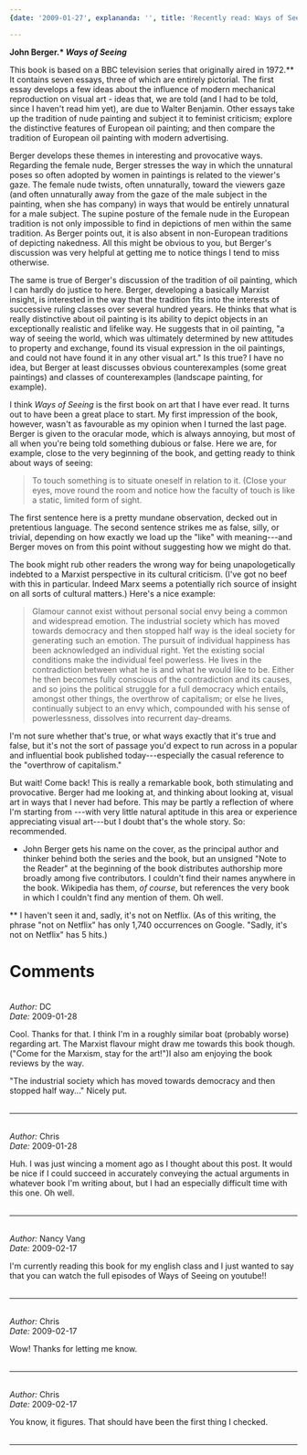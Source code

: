 ```yaml
---
{date: '2009-01-27', explananda: '', title: 'Recently read: Ways of Seeing'}

---
```

<strong>John Berger.* <em>Ways of Seeing</em></strong>

This book is based on a BBC television series that originally aired in 1972.**    It contains seven essays, three of which are entirely pictorial.  The first essay develops a few ideas about the influence of modern mechanical reproduction on visual art - ideas that, we are told (and I had to be told, since I haven't read him yet), are due to Walter Benjamin.  Other essays take up the tradition of nude painting and subject it to feminist criticism; explore the distinctive features of European oil painting; and then compare the tradition of European oil painting with modern advertising.  

Berger develops these themes in interesting and provocative ways.  Regarding the female nude, Berger stresses the way in which the unnatural poses so often adopted by women in paintings is related to the viewer's gaze.  The female nude twists, often unnaturally, toward the viewers gaze (and often unnaturally away from the gaze of the male subject in the painting, when she has company) in ways that would be entirely unnatural for a male subject.  The supine posture of the female nude in the European tradition is not only impossible to find in depictions of men within the same tradition.  As Berger points out, it is also absent in non-European traditions of depicting nakedness.  All this might be obvious to you, but Berger's discussion was very helpful at getting me to notice things I tend to miss otherwise.

The same is true of Berger's discussion of the tradition of oil painting, which I can hardly do justice to here.  Berger, developing a basically Marxist insight, is interested in the way that the tradition fits into the interests of successive ruling classes over several hundred years.  He thinks that what is really distinctive about oil painting is its ability to depict objects in an exceptionally realistic and lifelike way.  He suggests that in oil painting, "a way of seeing the world, which was ultimately determined by new attitudes to property and exchange, found its visual expression in the oil paintings, and could not have found it in any other visual art."  Is this true?  I have no idea, but Berger at least discusses obvious counterexamples (some great paintings) and classes of counterexamples (landscape painting, for example).  

I think <em>Ways of Seeing</em> is the first book on art that I have ever read.  It turns out to have been a great place to start.  My first impression of the book, however, wasn't as favourable as my opinion when I turned the last page.  Berger is given to the oracular mode, which is always annoying, but most of all when you're being told something dubious or false.  Here we are, for example, close to the very beginning of the book, and getting ready to think about ways of seeing: <blockquote>To touch something is to situate oneself in relation to it.  (Close your eyes, move round the room and notice how the faculty of touch is like a static, limited form of sight.</blockquote>The first sentence here is a pretty mundane observation, decked out in pretentious language.  The second sentence strikes me as false, silly, or trivial, depending on how exactly we load up the "like" with meaning---and Berger moves on from this point without suggesting how we might do that.

The book might rub other readers the wrong way for being unapologetically indebted to a Marxist perspective in its cultural criticism.  (I've got no beef with this in particular.  Indeed Marx seems a potentially rich source of insight on all sorts of cultural matters.)  Here's a nice example: 
<blockquote>Glamour cannot exist without personal social envy being a common and widespread emotion.  The industrial society which has moved towards democracy and then stopped half way is the ideal society for generating such an emotion.  The pursuit of individual happiness has been acknowledged an individual right.  Yet the existing social conditions make the individual feel powerless.  He lives in the contradiction between what he is and what he would like to be.  Either he then becomes fully conscious of the contradiction and its causes, and so joins the political struggle for a full democracy which entails, amongst other things, the overthrow of capitalism; or else he lives, continually subject to an envy which, compounded with his sense of powerlessness, dissolves into recurrent day-dreams.</blockquote>
I'm not sure whether that's true, or what ways exactly that it's true and false, but it's not the sort of passage you'd expect to run across in a popular and influential book published today---especially the casual reference to the "overthrow of capitalism."  

But wait!  Come back!  This is really a remarkable book, both stimulating and provocative.  Berger had me looking at, and thinking about looking at, visual art in ways that I never had before.  This may be partly a reflection of where I'm starting from ---with very little natural aptitude in this area or experience appreciating visual art---but I doubt that's the whole story.  So: recommended.

* John Berger gets his name on the cover, as the principal author and thinker behind both the series and the book, but an unsigned "Note to the Reader" at the beginning of the book distributes authorship more broadly among five contributors.  I couldn't find their names anywhere in the book.  Wikipedia has them, <em>of course</em>, but references the very book in which I couldn't find any mention of them.  Oh well.

** I haven't seen it and, sadly, it's not on Netflix.  (As of this writing, the phrase "not on Netflix" has only 1,740 occurrences on Google.  "Sadly, it's not on Netflix" has 5 hits.)


<h1>Comments</h1>


<br/>
<em>Author:</em> DC
<br/><em>Date:</em> 2009-01-28

Cool. Thanks for that. I think I'm in a roughly similar boat (probably worse) regarding art. The Marxist flavour might draw me towards this book though. ("Come for the Marxism, stay for the art!")I also am enjoying the book reviews by the way. 

"The industrial society which has moved towards democracy and then stopped half way..." Nicely put.
<br/>
<br/>

*******************************************************************************



<br/>
<em>Author:</em> Chris
<br/><em>Date:</em> 2009-01-28

Huh.  I was just wincing a moment ago as I thought about this post.  It would be nice if I could succeed in accurately conveying the actual arguments in whatever book I'm writing about, but I had an especially difficult time with this one.  Oh well.
<br/>
<br/>

*******************************************************************************



<br/>
<em>Author:</em> Nancy Vang
<br/><em>Date:</em> 2009-02-17

I'm currently reading this book for my english class and I just wanted to say that you can watch the full episodes of Ways of Seeing on youtube!!
<br/>
<br/>

*******************************************************************************



<br/>
<em>Author:</em> Chris
<br/><em>Date:</em> 2009-02-17

Wow!  Thanks for letting me know.
<br/>
<br/>

*******************************************************************************



<br/>
<em>Author:</em> Chris
<br/><em>Date:</em> 2009-02-17

You know, it figures.  That should have been the first thing I checked.
<br/>
<br/>

*******************************************************************************

